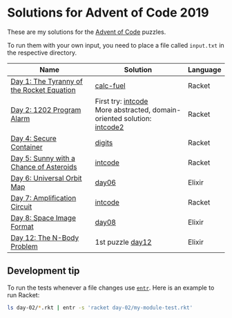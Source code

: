 # Solutions for Advent of Code 2019

These are my solutions for the [Advent of Code](https://adventofcode.com) puzzles.

To run them with your own input, you need to place a file called `input.txt` in the respective directory.

| Name | Solution | Language |
|---|---|---|
| [Day 1: The Tyranny of the Rocket Equation](https://adventofcode.com/2019/day/1) | [calc-fuel](day-01/calc-fuel.rkt) | Racket |
| [Day 2: 1202 Program Alarm](https://adventofcode.com/2019/day/2) | First try: [intcode](day-02/intcode.rkt)<br>More abstracted, domain-oriented solution: [intcode2](day-02/intcode2.rkt)  | Racket |
| [Day 4: Secure Container](https://adventofcode.com/2019/day/4)| [digits](day-04/digits.rkt) | Racket |
| [Day 5: Sunny with a Chance of Asteroids](https://adventofcode.com/2019/day/5)| [intcode](day-05/intcode.rkt) | Racket |
| [Day 6: Universal Orbit Map](https://adventofcode.com/2019/day/6) | [day06](day06/lib/day06.ex) | Elixir |
| [Day 7: Amplification Circuit](https://adventofcode.com/2019/day/7)| [intcode](day-07/amplifiers.rkt) | Racket |
| [Day 8: Space Image Format](https://adventofcode.com/2019/day/8) | [day08](day08/lib/day08.ex) | Elixir |
| [Day 12: The N-Body Problem](https://adventofcode.com/2019/day/12) | 1st puzzle [day12](day12/lib/day12.ex) | Elixir |


## Development tip
To run the tests whenever a file changes use [`entr`](http://eradman.com/entrproject/). Here is an example to run Racket:

```bash
ls day-02/*.rkt | entr -s 'racket day-02/my-module-test.rkt'
```
